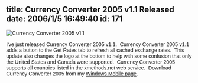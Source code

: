 title: Currency Converter 2005 v1.1 Released
date: 2006/1/5 16:49:40
id: 171
---
![Currency Converter 2005 v1.1](/software/pocketpc/currency/Currency2005.jpg)

<font face="Arial">I've just released Currency Converter 2005 v1.1.  Currency Converter 2005 v1.1 adds a button to the Get Rates tab to refresh all cached exchange rates.  This update also changes the logo at the bottom to help with some confusion that only the United States and Canada were supported.  Currency Converter 2005 supports all countries listed in the xmethods.net web service.  Download Currency Converter 2005 from my [Windows Mobile page](WindowsMobileSoftware.aspx).  
</font>